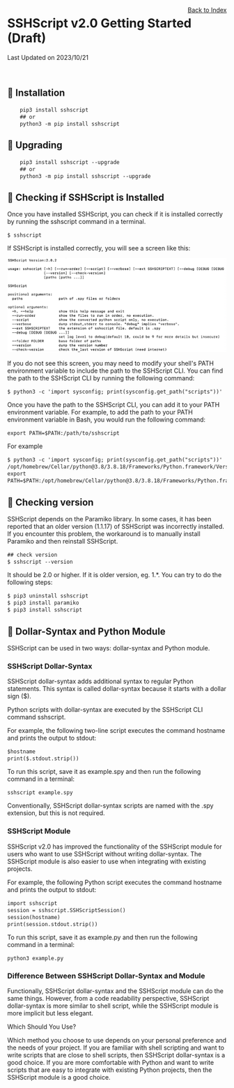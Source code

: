 # SSHScript v2.0 Getting Started (Draft)

Last Updated on 2023/10/21

<div style="text-align:right;position:relative;top:-140px"><a href="./index">Back to Index</a></div>

## 🔵 Installation
```
    pip3 install sshscript
    ## or
    python3 -m pip install sshscript
```

## 🔵 Upgrading
```
    pip3 install sshscript --upgrade
    ## or
    python3 -m pip install sshscript --upgrade
```
    
## 🔵 <a name="check-installation"></a> Checking if SSHScript is Installed

Once you have installed SSHScript, you can check if it is installed correctly by running the sshscript command in a terminal. 

```
$ sshscript
```

If SSHScript is installed correctly, you will see a screen like this:

![image](sshscriptcli.png)

If you do not see this screen, you may need to modify your shell's PATH environment variable to include the path to the SSHScript CLI. You can find the path to the SSHScript CLI by running the following command:

```
$ python3 -c 'import sysconfig; print(sysconfig.get_path("scripts"))'
```
Once you have the path to the SSHScript CLI, you can add it to your PATH environment variable. For example, to add the path to your PATH environment variable in Bash, you would run the following command:

```
export PATH=$PATH:/path/to/sshscript
```

For example
```
$ python3 -c 'import sysconfig; print(sysconfig.get_path("scripts"))'
/opt/homebrew/Cellar/python@3.8/3.8.18/Frameworks/Python.framework/Versions/3.8/bin
export PATH=$PATH:/opt/homebrew/Cellar/python@3.8/3.8.18/Frameworks/Python.framework/Versions/3.8/bin
```

## 🔵 <a name="check-version"></a> Checking version
SSHScript depends on the Paramiko library. In some cases, it has been reported that an older version (1.1.17) of SSHScript was incorrectly installed. If you encounter this problem, the workaround is to manually install Paramiko and then reinstall SSHScript.

```
## check version
$ sshscript --version
```
It should be 2.0 or higher. If it is older version, eg. 1.*. You can try to do the following steps:
```
$ pip3 uninstall sshscript
$ pip3 install paramiko
$ pip3 install sshscript
```

## 🔵 <a name="check-works"></a>  Dollar-Syntax and Python Module

SSHScript can be used in two ways: dollar-syntax and Python module.

### SSHScript Dollar-Syntax

SSHScript dollar-syntax adds additional syntax to regular Python statements. This syntax is called dollar-syntax because it starts with a dollar sign ($).

Python scripts with dollar-syntax are executed by the SSHScript CLI command sshscript.

For example, the following two-line script executes the command hostname and prints the output to stdout:

```
$hostname
print($.stdout.strip())
```

To run this script, save it as example.spy and then run the following command in a terminal:

```
sshscript example.spy
```

Conventionally, SSHScript dollar-syntax scripts are named with the .spy extension, but this is not required.

### SSHScript Module

SSHScript v2.0 has improved the functionality of the SSHScript module for users who want to use SSHScript without writing dollar-syntax. The SSHScript module is also easier to use when integrating with existing projects.

For example, the following Python script executes the command hostname and prints the output to stdout:

```
import sshscript
session = sshscript.SSHScriptSession()
session(hostname)
print(session.stdout.strip())
```

To run this script, save it as example.py and then run the following command in a terminal:

```
python3 example.py
```

### Difference Between SSHScript Dollar-Syntax and Module

Functionally, SSHScript dollar-syntax and the SSHScript module can do the same things. However, from a code readability perspective, SSHScript dollar-syntax is more similar to shell script, while the SSHScript module is more implicit but less elegant.

Which Should You Use?

Which method you choose to use depends on your personal preference and the needs of your project. If you are familiar with shell scripting and want to write scripts that are close to shell scripts, then SSHScript dollar-syntax is a good choice. If you are more comfortable with Python and want to write scripts that are easy to integrate with existing Python projects, then the SSHScript module is a good choice.
